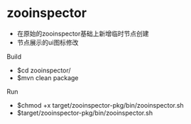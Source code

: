 zooinspector
============

- 在原始的zooinspector基础上新增临时节点创建
- 节点展示的ui图标修改

Build
- $cd zooinspector/
- $mvn clean package

Run
- $chmod +x target/zooinspector-pkg/bin/zooinspector.sh
- $target/zooinspector-pkg/bin/zooinspector.sh
